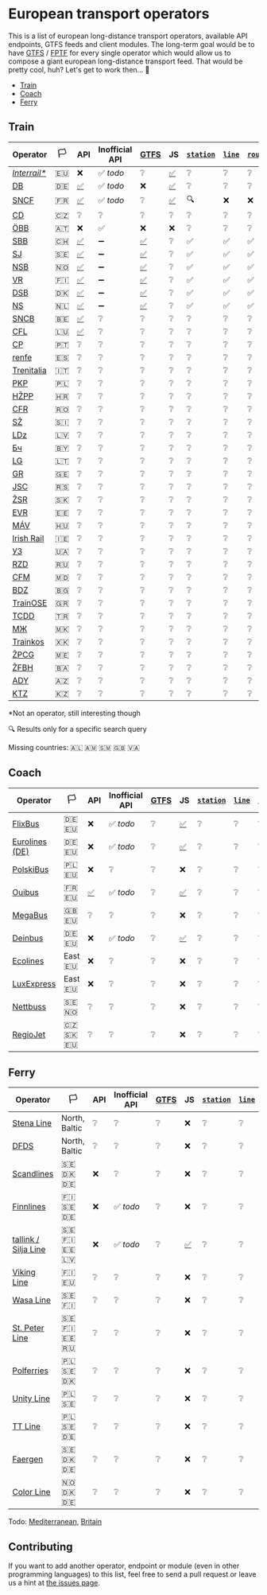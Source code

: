 # European transport operators

This is a list of european long-distance transport operators, available API endpoints, GTFS feeds and client modules. The long-term goal would be to have [GTFS](https://developers.google.com/transit/gtfs/) / [FPTF](https://github.com/public-transport/friendly-public-transport-format) for every single operator which would allow us to compose a giant european long-distance transport feed. That would be pretty cool, huh? Let's get to work then… 🔨

- [Train](#train)
- [Coach](#coach)
- [Ferry](#ferry)

## Train

Operator | 🏳️ | API | Inofficial API | [GTFS](https://developers.google.com/transit/gtfs/) | JS | [`station`](https://github.com/public-transport/friendly-public-transport-format/blob/master/docs/readme.md#station) | [`line`](https://github.com/public-transport/friendly-public-transport-format/blob/master/docs/readme.md#line) | [`route`](https://github.com/public-transport/friendly-public-transport-format/blob/master/docs/readme.md#route) | [`schedule`](https://github.com/public-transport/friendly-public-transport-format/blob/master/docs/readme.md#schedule) | [`journey`](https://github.com/public-transport/friendly-public-transport-format/blob/master/docs/readme.md#journey)
-------- | --------- | --- | -------------- | ---- | -- | --------- | ------ | ------- | ---------- | ---------
[*Interrail\**](https://www.interrail.eu/) | 🇪🇺 | ❌ | ✅ *todo* | ❔ | [✅](https://github.com/juliuste/interrail/) | ❔ | ❔ | ❔ | ❔ | ❔
[DB](https://www.bahn.de) | 🇩🇪 | [✅](http://data.deutschebahn.com/dataset?groups=apis) | ✅ *todo* | ❌ | [✅](https://github.com/derhuerst/db-hafas/) | ❔ | ❔ | ❔ | ❔ | ❔
[SNCF](http://www.sncf.fr) | 🇫🇷 | [✅](https://www.digital.sncf.com/startup/api) | ✅ *todo* | ❔ | [✅](https://github.com/juliuste/sncf) | 🔍 | ❌ | ❌ | ❌ | ✅
[CD](https://www.cd.cz/) | 🇨🇿 | ❔ | ❔ | ❔ | ❔ | ❔ | ❔ | ❔ | ❔ | ❔
[ÖBB](http://www.oebb.at) | 🇦🇹 | ❌ | ✅ | ❌ | ❌ | ❔ | ❔ | ❔ | ❔ | ❔
[SBB](https://www.sbb.ch) | 🇨🇭 | [✅](https://data.sbb.ch/api/v1/documentation) | ➖ | [✅](http://gtfs.geops.ch/) | ❔ | ✅ | ✅ | ✅ | ✅ | ✅
[SJ](https://www.sj.se/) | 🇸🇪 | [✅](http://www.trafiklab.se/api) | ➖ | [✅](http://www.trafiklab.se/api) | ❔ | ✅ | ✅ | ✅ | ✅ | ✅
[NSB](https://www.nsb.no/) | 🇳🇴 | [✅](https://data.norge.no/data/norsk-reiseinformasjon/nasjonale-rutedata-norge) | ➖ | [✅](https://data.norge.no/data/norsk-reiseinformasjon/nasjonale-rutedata-norge) | ❔ | ✅ | ✅ | ✅ | ✅ | ✅
[VR](https://www.vr.fi) | 🇫🇮 | [✅](https://www.digitransit.fi/) | ➖ | [✅](http://dev.hsl.fi/gtfs.matka/) | ❔ | ✅ | ✅ | ✅ | ✅ | ✅
[DSB](https://www.dsb.dk/) | 🇩🇰 | [✅](https://help.rejseplanen.dk/hc/da/articles/214174465-Rejseplanens-API) | ➖ | [✅](https://help.rejseplanen.dk) | ❔ | ✅ | ✅ | ✅ | ✅ | ✅
[NS](https://www.ns.nl/) | 🇳🇱 | [✅](https://openov.nl/) | ➖ | [✅](https://openov.nl/) | ❔ | ✅ | ✅ | ✅ | ✅ | ✅
[SNCB](http://www.belgianrail.be/) | 🇧🇪 | [✅](https://api.irail.be/) | ❔ | ❔ | ❔ | ❔ | ❔ | ❔ | ❔ | ❔
[CFL](http://www.cfl.lu/) | 🇱🇺 | [✅](http://openov.lu/) | ❔ | ❔ | ❔ | ❔ | ❔ | ❔ | ❔ | ❔
[CP](https://www.cp.pt) | 🇵🇹 | ❔ | ❔ | ❔ | ❔ | ❔ | ❔ | ❔ | ❔ | ❔
[renfe](http://www.renfe.com/) | 🇪🇸 | ❔ | ❔ | ❔ | ❔ | ❔ | ❔ | ❔ | ❔ | ❔
[Trenitalia](http://www.trenitalia.com) | 🇮🇹 | ❔ | ❔ | ❔ | ❔ | ❔ | ❔ | ❔ | ❔ | ❔
[PKP](http://pkp.pl/) | 🇵🇱 | ❔ | ❔ | ❔ | ❔ | ❔ | ❔ | ❔ | ❔ | ❔
[HŽPP](http://www.hzpp.hr/) | 🇭🇷 | ❔ | ❔ | ❔ | ❔ | ❔ | ❔ | ❔ | ❔ | ❔
[CFR](https://www.cfrcalatori.ro/) | 🇷🇴 | ❔ | ❔ | ❔ | ❔ | ❔ | ❔ | ❔ | ❔ | ❔
[SŽ](http://www.slo-zeleznice.si) | 🇸🇮 | ❔ | ❔ | ❔ | ❔ | ❔ | ❔ | ❔ | ❔ | ❔
[LDz](https://www.ldz.lv/) | 🇱🇻 | ❔ | ❔ | ❔ | ❔ | ❔ | ❔ | ❔ | ❔ | ❔
[Бч](http://www.rw.by/) | 🇧🇾 | ❔ | ❔ | ❔ | ❔ | ❔ | ❔ | ❔ | ❔ | ❔
[LG](http://www.litrail.lt) | 🇱🇹 | ❔ | ❔ | ❔ | ❔ | ❔ | ❔ | ❔ | ❔ | ❔
[GR](http://www.railway.ge) | 🇬🇪 | ❔ | ❔ | ❔ | ❔ | ❔ | ❔ | ❔ | ❔ | ❔
[JSC](http://serbianrailways.com/) | 🇷🇸 | ❔ | ❔ | ❔ | ❔ | ❔ | ❔ | ❔ | ❔ | ❔
[ŽSR](http://www.slovakrail.sk/) | 🇸🇰 | ❔ | ❔ | ❔ | ❔ | ❔ | ❔ | ❔ | ❔ | ❔
[EVR](http://www.evr.ee/) | 🇪🇪 | ❔ | ❔ | ❔ | ❔ | ❔ | ❔ | ❔ | ❔ | ❔
[MÁV](https://www.mavcsoport.hu/) | 🇭🇺 | ❔ | ❔ | ❔ | ❔ | ❔ | ❔ | ❔ | ❔ | ❔
[Irish Rail](http://www.irishrail.ie) | 🇮🇪 | ❔ | ❔ | ❔ | ❔ | ❔ | ❔ | ❔ | ❔ | ❔
[УЗ](http://www.uz.gov.ua/en/) | 🇺🇦 | ❔ | ❔ | ❔ | ❔ | ❔ | ❔ | ❔ | ❔ | ❔
[RZD](http://pass.rzd.ru/main-pass/public/en) | 🇷🇺 | ❔ | ❔ | ❔ | ❔ | ❔ | ❔ | ❔ | ❔ | ❔
[CFM](http://www.railway.md/) | 🇲🇩 | ❔ | ❔ | ❔ | ❔ | ❔ | ❔ | ❔ | ❔ | ❔
[BDZ](http://www.bdz.bg) | 🇧🇬 | ❔ | ❔ | ❔ | ❔ | ❔ | ❔ | ❔ | ❔ | ❔
[TrainOSE](http://www.trainose.gr/) | 🇬🇷 | ❔ | ❔ | ❔ | ❔ | ❔ | ❔ | ❔ | ❔ | ❔
[TCDD](http://www.tcdd.gov.tr/) | 🇹🇷 | ❔ | ❔ | ❔ | ❔ | ❔ | ❔ | ❔ | ❔ | ❔
[МЖ](http://www.mzi.mk/) | 🇲🇰 | ❔ | ❔ | ❔ | ❔ | ❔ | ❔ | ❔ | ❔ | ❔
[Trainkos](http://www.trainkos.com/) | 🇽🇰 | ❔ | ❔ | ❔ | ❔ | ❔ | ❔ | ❔ | ❔ | ❔
[ŽPCG](http://www.zcg-prevoz.me/) | 🇲🇪 | ❔ | ❔ | ❔ | ❔ | ❔ | ❔ | ❔ | ❔ | ❔
[ŽFBH](http://www.zfbh.ba/) | 🇧🇦 | ❔ | ❔ | ❔ | ❔ | ❔ | ❔ | ❔ | ❔ | ❔
[ADY](https://ady.az/) | 🇦🇿 | ❔ | ❔ | ❔ | ❔ | ❔ | ❔ | ❔ | ❔ | ❔
[KTZ](http://www.railways.kz/) | 🇰🇿 | ❔ | ❔ | ❔ | ❔ | ❔ | ❔ | ❔ | ❔ | ❔

\*Not an operator, still interesting though

🔍 Results only for a specific search query

Missing countries: 🇦🇱 🇦🇲 🇸🇲 🇬🇧 🇻🇦

## Coach

Operator | 🏳️ | API | Inofficial API | [GTFS](https://developers.google.com/transit/gtfs/) | JS | [`station`](https://github.com/public-transport/friendly-public-transport-format/blob/master/docs/readme.md#station) | [`line`](https://github.com/public-transport/friendly-public-transport-format/blob/master/docs/readme.md#line) | [`route`](https://github.com/public-transport/friendly-public-transport-format/blob/master/docs/readme.md#route) | [`schedule`](https://github.com/public-transport/friendly-public-transport-format/blob/master/docs/readme.md#schedule) | [`journey`](https://github.com/public-transport/friendly-public-transport-format/blob/master/docs/readme.md#journey)
-------- | --------- | --- | -------------- | ---- | -- | --------- | ------ | ------- | ---------- | ---------
[FlixBus](https://www.flixbus.com/) | 🇩🇪 🇪🇺 | ❌ | ✅ *todo* | ❔ | [✅](https://github.com/juliuste/meinfernbus) | ❔ | ❔ | ❔ | ❔ | ❔
[Eurolines (DE)](https://www.eurolines.de) | 🇩🇪 🇪🇺 | ❌ | ✅ *todo* | ❔ | [✅](https://github.com/juliuste/eurolines-de) | ❔ | ❔ | ❔ | ❔ | ❔
[PolskiBus](http://www.polskibus.com) | 🇵🇱 🇪🇺 | ❌ | ❔ | ❔ | ❌ | ❔ | ❔ | ❔ | ❔ | ❔
[Ouibus](https://www.ouibus.com/) | 🇫🇷 🇪🇺 | [✅](https://api.idbus.com/) | ✅ *todo* | ❔ | [✅](https://github.com/juliuste/ouibus) | ❔ | ❔ | ❔ | ❔ | ❔
[MegaBus](https://uk.megabus.com/) | 🇬🇧 🇪🇺 | ❔ | ❔ | ❔ | ❌ | ❔ | ❔ | ❔ | ❔ | ❔
[Deinbus](https://www.deinbus.de/) | 🇩🇪 🇪🇺 | ❌ | ✅ *todo* | ❔ | [✅](https://github.com/juliuste/deinbus) | ❔ | ❔ | ❔ | ❔ | ❔
[Ecolines](https://ecolines.net) | East 🇪🇺 | ❌ | ❔ | ❔ | ❌ | ❔ | ❔ | ❔ | ❔ | ❔
[LuxExpress](https://luxexpress.eu) | East 🇪🇺 | ❌ | ❔ | ❔ | ❌ | ❔ | ❔ | ❔ | ❔ | ❔
[Nettbuss](https://www.nettbuss.se/) | 🇸🇪 🇳🇴 | ❔ | ❔ | ❔ | ❌ | ❔ | ❔ | ❔ | ❔ | ❔
[RegioJet](https://www.regiojet.com/) | 🇨🇿 🇸🇰 🇪🇺 | ❔ | ❔ | ❔ | ❌ | ❔ | ❔ | ❔ | ❔ | ❔

## Ferry

Operator | 🏳️ | API | Inofficial API | [GTFS](https://developers.google.com/transit/gtfs/) | JS | [`station`](https://github.com/public-transport/friendly-public-transport-format/blob/master/docs/readme.md#station) | [`line`](https://github.com/public-transport/friendly-public-transport-format/blob/master/docs/readme.md#line) | [`route`](https://github.com/public-transport/friendly-public-transport-format/blob/master/docs/readme.md#route) | [`schedule`](https://github.com/public-transport/friendly-public-transport-format/blob/master/docs/readme.md#schedule) | [`journey`](https://github.com/public-transport/friendly-public-transport-format/blob/master/docs/readme.md#journey)
-------- | --------- | --- | -------------- | ---- | -- | --------- | ------ | ------- | ---------- | ---------
[Stena Line](https://www.stenaline.de/) | North, Baltic | ❔ | ❔ | ❔ | ❌ | ❔ | ❔ | ❔ | ❔ | ❔
[DFDS](https://www.dfdsseaways.com/) | North, Baltic | ❔ | ❔ | ❔ | ❌ | ❔ | ❔ | ❔ | ❔ | ❔
[Scandlines](https://www.scandlines.com/) | 🇸🇪 🇩🇰 🇩🇪 | ❌ | ❔ | ❔ | ❌ | ❔ | ❔ | ❔ | ❔ | ❔
[Finnlines](https://www.finnlines.com/) | 🇫🇮 🇸🇪 🇩🇪 | ❌ | ✅ *todo* | ❔ | ❌ | ❔ | ❔ | ❔ | ❔ | ❔
[tallink / Silja Line](https://www.tallink.com/) | 🇸🇪 🇫🇮 🇪🇪 🇱🇻 | ❌ | ✅ *todo* | ❔ | [✅](https://github.com/juliuste/tallink) | ❔ | ❔ | ❔ | ❔ | ❔
[Viking Line](http://www.vikingline.fi/) | 🇫🇮 🇪🇺 | ❔ | ❔ | ❔ | ❌ | ❔ | ❔ | ❔ | ❔ | ❔
[Wasa Line](https://www.wasaline.com/) | 🇸🇪 🇫🇮 | ❔ | ❔ | ❔ | ❌ | ❔ | ❔ | ❔ | ❔ | ❔
[St. Peter Line](https://stpeterline.com/) | 🇸🇪 🇫🇮 🇪🇪 🇷🇺 | ❔ | ❔ | ❔ | ❌ | ❔ | ❔ | ❔ | ❔ | ❔
[Polferries](http://polferries.pl/) | 🇵🇱 🇸🇪 🇩🇰 | ❔ | ❔ | ❔ | ❌ | ❔ | ❔ | ❔ | ❔ | ❔
[Unity Line](https://www.unityline.pl/) | 🇵🇱 🇸🇪 | ❔ | ❔ | ❔ | ❌ | ❔ | ❔ | ❔ | ❔ | ❔
[TT Line](https://ttline.com/) | 🇵🇱 🇸🇪 🇩🇪 | ❔ | ❔ | ❔ | ❌ | ❔ | ❔ | ❔ | ❔ | ❔
[Faergen](https://www.faergen.dk) | 🇸🇪 🇩🇰 🇩🇪 | ❔ | ❔ | ❔ | ❌ | ❔ | ❔ | ❔ | ❔ | ❔
[Color Line](https://www.colorline.com/) | 🇳🇴 🇩🇰 🇩🇪 | ❔ | ❔ | ❔ | ❌ | ❔ | ❔ | ❔ | ❔ | ❔

Todo: [Mediterranean](https://wikitravel.org/en/Ferries_in_the_Mediterranean), [Britain](https://wikitravel.org/en/Ferry_routes_to_British_Mainland)


## Contributing

If you want to add another operator, endpoint or module (even in other programming languages) to this list, feel free to send a pull request or leave us a hint at [the issues page](https://github.com/public-transport/european-transport-operators/issues).
